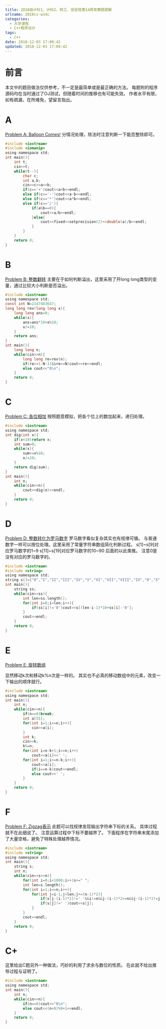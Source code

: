 ```yaml
---
title: 2018级计科1、计科2、网工、信安班第14周竞赛题题解
urlname: 2018cs-w14c
categories:
  - 大学课程
  - C++程序设计
tags:
  - C++
date: 2018-12-03 17:09:42
updated: 2018-12-03 17:09:42
---
```

# 前言
本文中的题目做法仅供参考，不一定是最简单或是最正确的方法。
每题附的程序源码均在当时通过了OJ测试，但随着时间的推移也有可能失效。
作者水平有限，如有疏漏，在所难免，望留言指出。
<!-- more -->
# A
[Problem A: Balloon Comes!](http://222.201.146.216/JudgeOnline/problem.php?cid=1732&pid=0)
分情况处理，除法时注意判断一下能否整除即可。

```c
#include <iostream>
#include <iomanip>
using namespace std;
int main(){
	int t;
	cin>>t;
	while(t--){
		char c;
		int a,b;
		cin>>c>>a>>b;
		if(c=='+')cout<<a+b<<endl;
		else if(c=='-')cout<<a-b<<endl;
		else if(c=='*')cout<<a*b<<endl;
		else if(c=='/'){
			if(a%b==0){
				cout<<a/b<<endl;
			}else{
				cout<<fixed<<setprecision(2)<<double(a)/b<<endl;
			}
		}
	}
	return 0;
}

```
# B
[Problem B: 整数翻转](http://222.201.146.216/JudgeOnline/problem.php?cid=1732&pid=1)
主要在于如何判断溢出，这里采用了开long long类型的变量，通过比较大小判断是否溢出。

```c
#include <iostream>
using namespace std;
const int N=2147483647;
long long rev(long long x){
	long long ans=0;
	while(x){
		ans=ans*10+x%10;
		x/=10;
	}
	return ans;
}
int main(){
	long long n;
	while(cin>>n){
		long long re=rev(n);
		if(re>=(-N-1)&&re<=N)cout<<re<<endl;
		else cout<<"0\n";
	}
	return 0;
}

```

# C
[Problem C: 各位相加](http://222.201.146.216/JudgeOnline/problem.php?cid=1732&pid=2)
按照题意模拟，把各个位上的数加起来，递归处理。

```c
#include <iostream>
using namespace std;
int dig(int x){
	if(x<10)return x;
	int sum=0;
	while(x){
		sum+=x%10;
		x/=10;
	}
	return dig(sum);
}
int main(){
	int n;
	while(cin>>n){
		cout<<dig(n)<<endl;
	}
	return 0;
}

```

# D
[Problem D: 整数转化为罗马数字](http://222.201.146.216/JudgeOnline/problem.php?cid=1732&pid=3)
罗马数字看似复杂其实也有规律可循。
与普通数字一样可以按位处理。这里采用了常量字符串数组简化判断过程。
s[1]~s[9]对应罗马数字的1~9
s[11]~s[19]对应罗马数字的10~90
后面的以此类推。
注意0是没有对应的罗马数字的。

```c
#include <iostream>
#include <string>
using namespace std;
string s[]={"0","I","II","III","IV","V","VI","VII","VIII","IX","0","X","XX","XXX","XL","L","LX","LXX","LXXX","XC","0","C","CC","CCC","CD","D","DC","DCC","DCCC","CM","0","M","MM","MMM"};
int main(){
	string ss;
	while(cin>>ss){
		int len=ss.length();
		for(int i=0;i<len;i++){
			if(ss[i]!='0')cout<<s[(len-i-1)*10+ss[i]-'0'];
		}
		cout<<endl;
	}
	return 0;
}


```

# E
[Problem E: 旋转数组](http://222.201.146.216/JudgeOnline/problem.php?cid=1732&pid=4)

显然移动k次和移动k%n次是一样的。
其实也不必真的移动数组中的元素，改变一下输出的顺序就行。

```c
#include <iostream>
using namespace std;
int main(){
	int n;
	while(cin>>n){
		if(n==0)break;
		int a[55];
		for(int i=1;i<=n;i++){
			cin>>a[i];
		}
		int k;
		cin>>k;
		k%=n;
		for(int i=n-k+1;i<=n;i++)
			cout<<a[i]<<' ';
		for(int i=1;i<=n-k;i++){
			cout<<a[i];
			if(i==n-k)cout<<endl;
			else cout<<' ';
		}
	}
	return 0;
}


```

# F
[Problem F: Zigzag表示](http://222.201.146.216/JudgeOnline/problem.php?cid=1732&pid=5)
此题可以找规律发现输出字符串下标的关系。
具体过程就不在此细说了。
注意运算过程中下标不要越界了。
下面程序在字符串末尾添加了大量空格，避免了特殊处理越界情况。

```c
#include <iostream>
#include <string>
using namespace std;
int main(){
	string s;
	int n;
	while(cin>>s>>n){
		for(int i=0;i<1000;i++)s+=" ";
		int len=s.length();
		for(int i=1;i<=n;i++){
			for(int j=i-1;j<len;j+=(n-1)*2){
				if(s[j-(i-1)*2]!=' '&&i!=n&&j-(i-1)*2>=n&&j-(i-1)*2!=j)cout<<s[j-(i-1)*2];
				if(s[j]!=' ')cout<<s[j];
			}
		}
		cout<<endl;
	}
	return 0;
}


```

# C+
这里给出C题另外一种做法，巧妙的利用了求余与数位的性质。
在此就不给出推导过程与证明了。

```c
#include <iostream>
using namespace std;
int main(){
	int n;
	while(cin>>n){
		if(n==0)cout<<"0\n";
		else cout<<(n+8)%9+1<<endl;
	}
	return 0;
}


```







